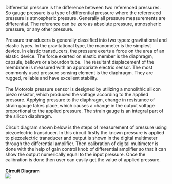Differential pressure is the difference between two referenced pressures. So gauge pressure is a type 
of differential pressure where the referenced pressure is atmospheric pressure. Generally all pressure 
measurements are differential. The reference can be zero as absolute pressure, atmospheric pressure, or 
any other pressure. <br><br>
Pressure transducers is generally classified into two types: gravitational and elastic types. In the gravitational
type, the manometer is the simplest device. In elastic transducers, the pressure exerts a force on the area of an 
elastic device. The force exerted on elastic member is the diaphragm, capsule, bellows or a bourdon tube. The 
resultant displacement of the membrane is measured with an appropriate electric sensor. The most commonly used 
pressure sensing element is the diaphragm. They are rugged, reliable  and have excellent stability.<br><br>
The Motorola pressure sensor is designed by utilizing a monolithic silicon piezo resistor, which produced 
the voltage according to the applied pressure. Applying pressure to the diaphragm, change in resistance of 
strain gauge takes place, which causes a change in the output voltage proportional to the applied pressure.
The strain gauge is an integral part  of the silicon diaphragm. <br><br>
Circuit diagram shown below is the steps of measurement of pressure using piezoelectric transducer. In this 
circuit firstly the known pressure is applied to piezoelectric transducer and output is shown in the digital
multimeter through the differential amplifier. Then calibration of digital multimeter is done with the help 
of gain control knob of differential amplifier so that it can show the output numerically equal to the input 
pressure. Once the calibration is done then user can easily get the value of applied pressure.<br><br>
<b>Circuit Diagram</b><br>
<img src="images/Piezoelectric Transducer Ckt Diagram (1).jpg"><br>

